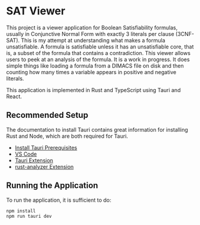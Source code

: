 # SAT Viewer

This project is a viewer application for Boolean Satisfiability formulas, usually in Conjunctive Normal Form with exactly 3 literals per clause (3CNF-SAT).  This is my attempt at understanding what makes a formula unsatisfiable.  A formula is satisfiable unless it has an unsatisfiable core, that is, a subset of the formula that contains a contradiction.  This viewer allows users to peek at an analysis of the formula.  It is a work in progress.  It does simple things like loading a formula from a DIMACS file on disk and then counting how many times a variable appears in positive and negative literals.  

This application is implemented in Rust and TypeScript using Tauri and React.  

## Recommended Setup

The documentation to install Tauri contains great information for installing Rust and Node, which are both required for Tauri.

- [Install Tauri Prerequisites](https://tauri.app/v1/guides/getting-started/prerequisites/)
- [VS Code](https://code.visualstudio.com/)
- [Tauri Extension](https://marketplace.visualstudio.com/items?itemName=tauri-apps.tauri-vscode) 
- [rust-analyzer Extension](https://marketplace.visualstudio.com/items?itemName=rust-lang.rust-analyzer)

## Running the Application

To run the application, it is sufficient to do:

```
npm install
npm run tauri dev
```
